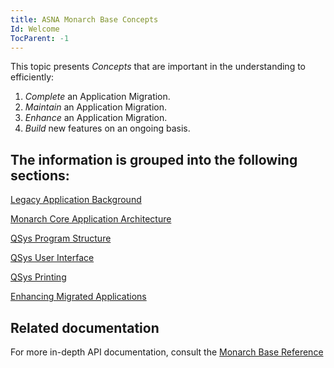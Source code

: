 ```yaml
---
title: ASNA Monarch Base Concepts
Id: Welcome
TocParent: -1
---
```


This topic presents *Concepts* that are important in the understanding to efficiently:

1. *Complete* an Application Migration.
2. *Maintain* an Application Migration.
3. *Enhance* an Application Migration.
4. *Build* new features on an ongoing basis.

## The information is grouped into the following sections:

[Legacy Application Background](/concepts/background/background-overview.html)

[Monarch Core Application Architecture](/concepts/architecture/architecture-overview.html)

[QSys Program Structure](/concepts/program-structure/program-structure-overview.html)

[QSys User Interface](/concepts/user-interface/ui_overview.html)

[QSys Printing](/concepts/printing/printing_overview.html)

[Enhancing Migrated Applications](/concepts/enhancements/enhancements-overview.html)


## Related documentation
For more in-depth API documentation, consult the [Monarch Base Reference](/reference/reference-overview.html)


